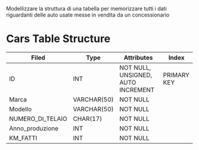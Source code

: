 Modellizzare la struttura di una tabella per memorizzare tutti i dati riguardanti delle auto usate messe in vendita da un concessionario

# Cars Table Structure

| Filed| Type | Attributes| Index |
|---|---|---| --- |
ID | INT | NOT NULL, UNSIGNED, AUTO INCREMENT | PRIMARY KEY|
Marca | VARCHAR(50)| NOT NULL| |
Modello | VARCHAR(50)| NOT NULL| |
NUMERO_DI_TELAIO | CHAR(17)| NOT NULL| |
Anno_produzione | INT | NOT NULL | |
KM_FATTI | INT | NOT NULL ||


